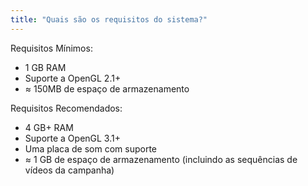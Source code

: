 ```yaml
---
title: "Quais são os requisitos do sistema?"
---
```


Requisitos Mínimos:
- 1 GB RAM
- Suporte a OpenGL 2.1+
- ≈ 150MB de espaço de armazenamento

Requisitos Recomendados:
- 4 GB+ RAM
- Suporte a OpenGL 3.1+
- Uma placa de som com suporte
- ≈ 1 GB de espaço de armazenamento (incluindo as sequências de vídeos da campanha)
